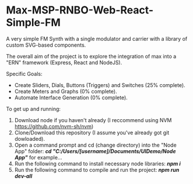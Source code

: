 # Max-MSP-RNBO-Web-React-Simple-FM
A very simple FM Synth with a single modulator and carrier with a library of custom SVG-based components.

The overall aim of the project is to explore the integration of max into a "ERN" framework (Express, React and NodeJS).

Specific Goals:
- Create Sliders, Dials, Buttons (Triggers) and Switches (25% complete).
- Create Meters and Graphs (0% complete).
- Automate Interface Generation (0% complete).

To get up and running:
1. Download node if you haven't already (I reccommend using NVM https://github.com/nvm-sh/nvm)
2. Clone/Download this repository (I assume you've already got git dowloaded).
3. Open a command prompt and cd (change directory) into the "Node App" folder:
  ***cd "C:/Users/[username]/Documents/UIDemo/Node App"***
  for example...
4. Run the following command to install necessary node libraries:
***npm i***
5. Run the following command to compile and run the project:
***npm run dev-all***
